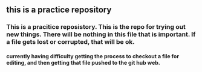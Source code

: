 ## this is a practice repository

### This is a pracitice reposistory. This is the repo for trying out new things. There will be nothing in this file that is important. If a file gets lost or corrupted, that will be ok.

#### currently having difficulty getting the process to checkout a file for editing, and then getting that file pushed to the git hub web.

